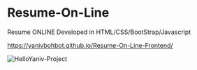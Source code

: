 # Resume-On-Line
Resume ONLINE Developed in HTML/CSS/BootStrap/Javascript

  https://yanivbohbot.github.io/Resume-On-Line-Frontend/

![HelloYaniv-Project](https://user-images.githubusercontent.com/48159579/88533327-cadfb700-d00e-11ea-996a-d9edffb06651.png)

